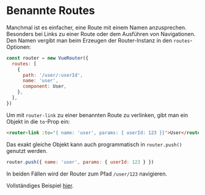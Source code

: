 # Benannte Routes

Manchmal ist es einfacher, eine Route mit einem Namen anzusprechen. Besonders bei Links zu einer Route oder dem Ausführen von Navigationen. Den Namen vergibt man beim Erzeugen der Router-Instanz in den `routes`-Optionen:

```js
const router = new VueRouter({
  routes: [
    {
      path: '/user/:userId',
      name: 'user',
      component: User,
    },
  ],
})
```

Um mit `router-link` zu einer benannten Route zu verlinken, gibt man ein Objekt in die `to`-Prop ein:

```html
<router-link :to="{ name: 'user', params: { userId: 123 }}">User</router-link>
```

Das exakt gleiche Objekt kann auch programmatisch in `router.push()` genutzt werden.

```js
router.push({ name: 'user', params: { userId: 123 } })
```

In beiden Fällen wird der Router zum Pfad `/user/123` navigieren.

Vollständiges Beispiel [hier](https://github.com/zachhaber/vue-router-state/blob/dev/examples/named-routes/app.js).
